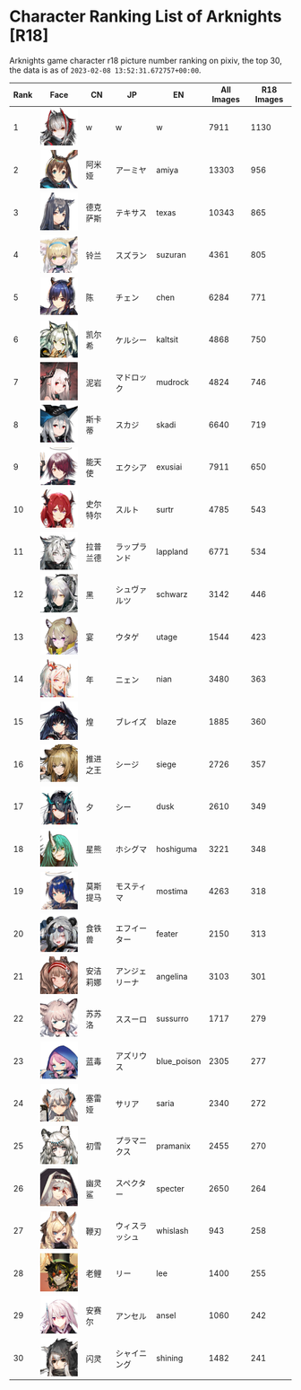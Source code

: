 # Character Ranking List of Arknights [R18]

Arknights game character r18 picture number ranking on pixiv, the top 30, the data is as of `2023-02-08 13:52:31.672757+00:00`.

|   Rank | Face                                          | CN   | JP      | EN          |   All Images |   R18 Images |
|--------|-----------------------------------------------|------|---------|-------------|--------------|--------------|
|      1 | ![w](./images/logo_w.png)                     | w    | w       | w           |         7911 |         1130 |
|      2 | ![amiya](./images/logo_amiya.png)             | 阿米娅  | アーミヤ    | amiya       |        13303 |          956 |
|      3 | ![texas](./images/logo_texas.png)             | 德克萨斯 | テキサス    | texas       |        10343 |          865 |
|      4 | ![suzuran](./images/logo_suzuran.png)         | 铃兰   | スズラン    | suzuran     |         4361 |          805 |
|      5 | ![chen](./images/logo_chen.png)               | 陈    | チェン     | chen        |         6284 |          771 |
|      6 | ![kaltsit](./images/logo_kaltsit.png)         | 凯尔希  | ケルシー    | kaltsit     |         4868 |          750 |
|      7 | ![mudrock](./images/logo_mudrock.png)         | 泥岩   | マドロック   | mudrock     |         4824 |          746 |
|      8 | ![skadi](./images/logo_skadi.png)             | 斯卡蒂  | スカジ     | skadi       |         6640 |          719 |
|      9 | ![exusiai](./images/logo_exusiai.png)         | 能天使  | エクシア    | exusiai     |         7911 |          650 |
|     10 | ![surtr](./images/logo_surtr.png)             | 史尔特尔 | スルト     | surtr       |         4785 |          543 |
|     11 | ![lappland](./images/logo_lappland.png)       | 拉普兰德 | ラップランド  | lappland    |         6771 |          534 |
|     12 | ![schwarz](./images/logo_schwarz.png)         | 黑    | シュヴァルツ  | schwarz     |         3142 |          446 |
|     13 | ![utage](./images/logo_utage.png)             | 宴    | ウタゲ     | utage       |         1544 |          423 |
|     14 | ![nian](./images/logo_nian.png)               | 年    | ニェン     | nian        |         3480 |          363 |
|     15 | ![blaze](./images/logo_blaze.png)             | 煌    | ブレイズ    | blaze       |         1885 |          360 |
|     16 | ![siege](./images/logo_siege.png)             | 推进之王 | シージ     | siege       |         2726 |          357 |
|     17 | ![dusk](./images/logo_dusk.png)               | 夕    | シー      | dusk        |         2610 |          349 |
|     18 | ![hoshiguma](./images/logo_hoshiguma.png)     | 星熊   | ホシグマ    | hoshiguma   |         3221 |          348 |
|     19 | ![mostima](./images/logo_mostima.png)         | 莫斯提马 | モスティマ   | mostima     |         4263 |          318 |
|     20 | ![feater](./images/logo_feater.png)           | 食铁兽  | エフイーター  | feater      |         2150 |          313 |
|     21 | ![angelina](./images/logo_angelina.png)       | 安洁莉娜 | アンジェリーナ | angelina    |         3103 |          301 |
|     22 | ![sussurro](./images/logo_sussurro.png)       | 苏苏洛  | ススーロ    | sussurro    |         1717 |          279 |
|     23 | ![blue_poison](./images/logo_blue_poison.png) | 蓝毒   | アズリウス   | blue_poison |         2305 |          277 |
|     24 | ![saria](./images/logo_saria.png)             | 塞雷娅  | サリア     | saria       |         2340 |          272 |
|     25 | ![pramanix](./images/logo_pramanix.png)       | 初雪   | プラマニクス  | pramanix    |         2455 |          270 |
|     26 | ![specter](./images/logo_specter.png)         | 幽灵鲨  | スペクター   | specter     |         2650 |          264 |
|     27 | ![whislash](./images/logo_whislash.png)       | 鞭刃   | ウィスラッシュ | whislash    |          943 |          258 |
|     28 | ![lee](./images/logo_lee.png)                 | 老鲤   | リー      | lee         |         1400 |          255 |
|     29 | ![ansel](./images/logo_ansel.png)             | 安赛尔  | アンセル    | ansel       |         1060 |          242 |
|     30 | ![shining](./images/logo_shining.png)         | 闪灵   | シャイニング  | shining     |         1482 |          241 |
